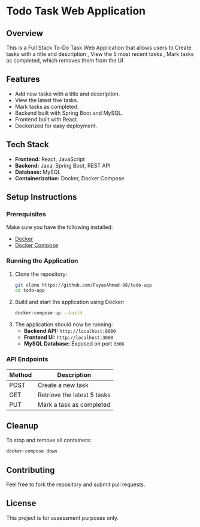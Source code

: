 # Todo Task Web Application

## Overview
This is a Full Stack To-Do Task Web Application that allows users to Create tasks with a title and description , View the 5 most recent tasks , Mark tasks as completed, which removes them from the UI

## Features
- Add new tasks with a title and description.
- View the latest five tasks.
- Mark tasks as completed.
- Backend built with Spring Boot and MySQL.
- Frontend built with React.
- Dockerized for easy deployment.

## Tech Stack
- **Frontend:** React, JavaScript
- **Backend:** Java, Spring Boot, REST API
- **Database:** MySQL
- **Containerization:** Docker, Docker Compose

## Setup Instructions
### Prerequisites
Make sure you have the following installed:
- [Docker](https://www.docker.com/get-started)
- [Docker Compose](https://docs.docker.com/compose/install/)

### Running the Application
1. Clone the repository:
   ```sh
   git clone https://github.com/FayasAhmed-98/todo-app
   cd todo-app
   ```
2. Build and start the application using Docker:
   ```sh
   docker-compose up --build
   ```
3. The application should now be running:
   - **Backend API:** `http://localhost:8080`
   - **Frontend UI:** `http://localhost:3000`
   - **MySQL Database:** Exposed on port `3306`

### API Endpoints
| Method | Description                 |
|--------|-----------------------------|
| POST   | Create a new task           |
| GET    | Retrieve the latest 5 tasks |
| PUT    | Mark a task as completed    |

## Cleanup
To stop and remove all containers:
```sh
docker-compose down
```

## Contributing
Feel free to fork the repository and submit pull requests.

## License
This project is for assessment purposes only.


